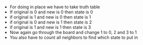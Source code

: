 - For doing in place we have to take truth table
- If original is 0 and new is 0 then state is 0
- if original is 1 and new is 0 then state is 1
- if original is 0 and new is 1 then state is 2
- if original is 1 and new is 1 then state is 3
- Now again go through the board and change 1 to 0, 2 and 3 to 1
- You also have to count all neighbors to find which state to put in
